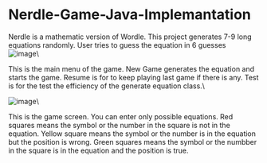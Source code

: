 # Nerdle-Game-Java-Implemantation

Nerdle is a mathematic version of Wordle.
This project generates 7-9 long equations randomly. User tries to guess the equation in 6 guesses\
![image](https://user-images.githubusercontent.com/93846663/221898387-052068f4-2cb0-454a-bda4-51c001fe2b9d.png)\

This is the main menu of the game. New Game generates the equation and starts the game. Resume is for to keep playing last game if there is any. Test is for the test the efficiency of the generate equation class.\

![image](https://user-images.githubusercontent.com/93846663/221900761-5a201642-968b-4df1-bc3e-54e3d48b766e.png)\


This is the game screen. You can enter only possible equations. Red squares means the symbol or the number in the square is not in the equation. Yellow square means the symbol or the number is in the equation but the position is wrong. Green squares means the symbol or the numbber in the square is in the equation and the position is true.


